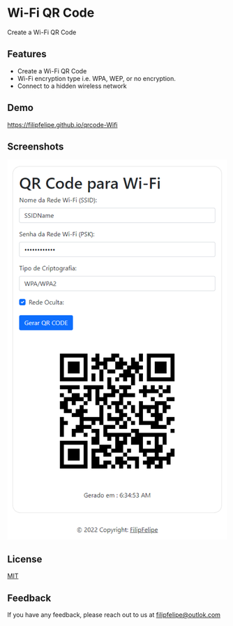 
# Wi-Fi QR Code

Create a Wi-Fi QR Code 


## Features

- Create a Wi-Fi QR Code
- Wi-Fi encryption type i.e. WPA, WEP, or no encryption.
- Connect to a hidden wireless network



## Demo

https://filipfelipe.github.io/qrcode-Wifi


## Screenshots

![Main Screenshot](./assets/Screenshots/main.png)


## License

[MIT](https://choosealicense.com/licenses/mit/)


## Feedback

If you have any feedback, please reach out to us at filipfelipe@outlok.com

